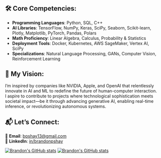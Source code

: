## 🛠️ Core Competencies:
- **Programming Languages**: Python, SQL, C++
- **AI Libraries**: TensorFlow, NumPy, Keras, SciPy, Seaborn, Scikit-learn, Plotly, Matplotlib, PyTorch, Pandas, Polars
- **Math Proficiency**: Linear Algebra, Calculus, Probability & Statistics
- **Deployment Tools**: Docker, Kubernetes, AWS SageMaker, Vertex AI, SciPy
- **Specializations**: Natural Language Processing, GANs, Computer Vision, Reinforcement Learning

## 🎯 My Vision:
I’m inspired by companies like NVIDIA, Apple, and OpenAI that relentlessly innovate in AI and ML to redefine the future of human-computer interaction. I aspire to contribute to projects where technological sophistication meets societal impact—be it through advancing generative AI, enabling real-time inference, or revolutionizing autonomous systems.

## 📬 Let’s Connect:
📧 **Email**: bpshay13@gmail.com      
📱 **LinkedIn**: [in/brandonpshay](HTTP://www.linkedin.com/in/brandonpshay)

[![Brandon's GitHub stats](https://github-readme-stats.vercel.app/api?username=shadybad&show_icons=true&theme=dark#gh-dark-mode-only)](https://github.com/shadybad/github-readme-stats#gh-dark-mode-only)
[![Brandon's GitHub stats](https://github-readme-stats.vercel.app/api?username=shadybad&show_icons=true&theme=default#gh-light-mode-only)](https://github.com/shadybad/github-readme-stats#gh-light-mode-only)
